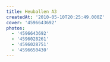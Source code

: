 ```yaml
---
title: Heuballen A3
createdAt: '2010-05-10T20:25:49.000Z'
cover: '4596643692'
photos:
  - '4596643692'
  - '4596028261'
  - '4596028751'
  - '4596650430'
---
```


